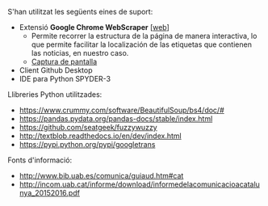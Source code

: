 
S'han utilitzat les següents eines de suport:
- Extensió **Google Chrome WebScraper** [[web](http://webscraper.io/)]
  - Permite recorrer la estructura de la página de manera interactiva, lo que permite facilitar la localización de las etiquetas que contienen las noticias, en nuestro caso.
  - [Captura de pantalla](https://github.com/arianne67/UOC_MasterDataScience/blob/master/Tipologia%20i%20cicle%20de%20vida%20de%20les%20dades/PRA1%20-%20WebScraping%20-%20News%20headlines/recursos.MD)
- Client Github Desktop
- IDE para Python SPYDER-3

Llibreries Python utilitzades:
- https://www.crummy.com/software/BeautifulSoup/bs4/doc/#
- https://pandas.pydata.org/pandas-docs/stable/index.html
- https://github.com/seatgeek/fuzzywuzzy
- http://textblob.readthedocs.io/en/dev/index.html
- https://pypi.python.org/pypi/googletrans

Fonts d'informació:
- http://www.bib.uab.es/comunica/guiaud.htm#cat
- http://incom.uab.cat/informe/download/informedelacomunicacioacatalunya_20152016.pdf

